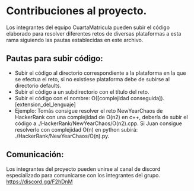 # Contribuciones al proyecto.
Los integrantes del equipo CuartaMatricula pueden subir el código elaborado para resolver diferentes retos de diversas plataformas a esta rama siguiendo las pautas establecidas en este archivo.
## Pautas para subir código:
  * Subir el código al directorio correspondiente a la plataforma en la que se efectua el reto, si no existiese plataforma debe de subirse al directorio defaults.
  * Subir el código a un subdirectorio con el título del reto.
  * Subir el código con el nombre: O([complejidad conseguida]).[extension_del_lenguaje]
  * Ejemplo:
  Tomás consigue resolver el reto NewYearChaos de HackerRank con una complejidad de O(n2) en c++, debería de subir el código a ./HackerRank/NewYearChaos/O(n2).cpp. Si Juan consigue resolverlo con complejidad O(n) en python subirá: ./HackerRank/NewYearChaos/O(n).py. 
## Comunicación:
Los integrantes del proyecto pueden unirse al canal de discord especializado para comunicarse con los integrantes del grupo.
https://discord.gg/F2hDnM


